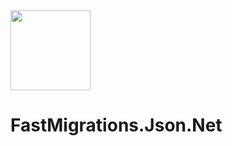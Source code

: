 <img src="https://github.com/vangogih/FastMigrations.Json.Net/assets/30757221/e5041259-3b11-4364-aeae-657b2551f3e8" data-canonical-src="https://github.com/vangogih/FastMigrations.Json.Net/assets/30757221/e5041259-3b11-4364-aeae-657b2551f3e8" width="128" height="128" />

FastMigrations.Json.Net
===
